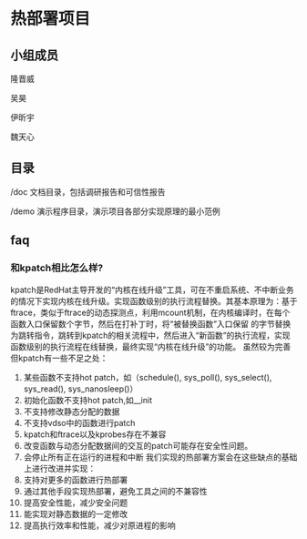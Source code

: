 # 热部署项目

## 小组成员

隆晋威

吴昊

伊昕宇

魏天心

## 目录

/doc  文档目录，包括调研报告和可信性报告

/demo 演示程序目录，演示项目各部分实现原理的最小范例

## faq
### 和kpatch相比怎么样?
  kpatch是RedHat主导开发的“内核在线升级”工具，可在不重启系统、不中断业务的情况下实现内核在线升级。实现函数级别的执行流程替换。其基本原理为：基于ftrace，类似于ftrace的动态探测点，利用mcount机制，在内核编译时，在每个函数入口保留数个字节，然后在打补丁时，将“被替换函数”入口保留   的字节替换为跳转指令，跳转到kpatch的相关流程中，然后进入“新函数”的执行流程，实现函数级别的执行流程在线替换，最终实现“内核在线升级”的功能。
虽然较为完善但kpatch有一些不足之处：
  1. 某些函数不支持hot patch，如（schedule(), sys_poll(), sys_select(), sys_read(), sys_nanosleep()）
  2. 初始化函数不支持hot patch,如__init
  3. 不支持修改静态分配的数据
  4. 不支持vdso中的函数进行patch
  5. kpatch和ftrace以及kprobes存在不兼容
  6. 改变函数与动态分配数据间的交互的patch可能存在安全性问题。
  7. 会停止所有正在运行的进程和中断
我们实现的热部署方案会在这些缺点的基础上进行改进并实现：
  1. 支持对更多的函数进行热部署
  2. 通过其他手段实现热部署，避免工具之间的不兼容性
  3. 提高安全性能，减少安全问题
  4. 能实现对静态数据的一定修改
  5. 提高执行效率和性能，减少对原进程的影响
